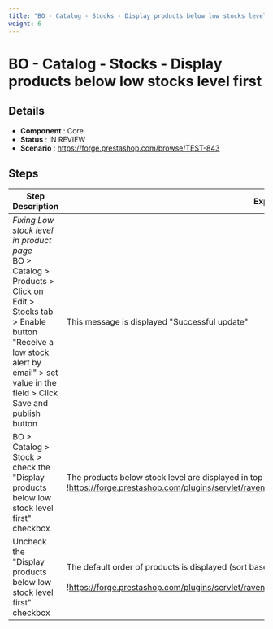 ```yaml
---
title: "BO - Catalog - Stocks - Display products below low stocks level first"
weight: 6
---
```


# BO - Catalog - Stocks - Display products below low stocks level first
## Details
* **Component** : Core
* **Status** : IN REVIEW
* **Scenario** : https://forge.prestashop.com/browse/TEST-843

## Steps
| Step Description | Expected result |
| ----- | ----- |
| *Fixing Low stock level in product page*<br>BO > Catalog > Products > Click on Edit > Stocks tab > Enable button "Receive a low stock alert by email" > set value in the field > Click Save and publish button | This message is displayed "Successful update" |
| BO > Catalog > Stock > check the "Display products below low stock level first" checkbox | The products below stock level are displayed in top list<br>!https://forge.prestashop.com/plugins/servlet/raven/tempattachment/7808350375999045298/low%20level.png|width=1137,height=264! |
| Uncheck the "Display products below low stock level first" checkbox | The default order of products is displayed (sort based on ID)<br><br>!https://forge.prestashop.com/plugins/servlet/raven/tempattachment/5421560101801734899/low%202.png|width=1449,height=523! |
